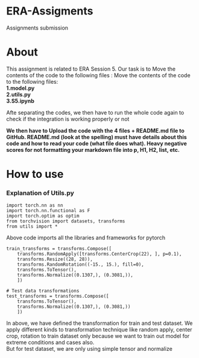 # ERA-Assigments
Assignments submission 

<h1>About</h1>
<p>This assignment is related to ERA Session 5. Our task is to Move the contents of the code to the following files :
Move the contents of the code to the following files:<br>
  <strong>1.model.py</strong><br>
  <strong>2.utils.py</strong><br>
  <strong>3.S5.ipynb</strong>
  
Afte separating the codes, we then have to run the whole code again to check if the integration is working properly or not
  
<strong>We then have to Upload the code with the 4 files + README.md file to GitHub. README.md (look at the spelling) must have details about this code and how to read your code (what file does what). Heavy negative scores for not formatting your markdown file into p, H1, H2, list, etc.</strong>



</p>

<h1>How to use</h1>
<h3>Explanation of Utils.py</h3>

```import torch
import torch.nn as nn
import torch.nn.functional as F
import torch.optim as optim
from torchvision import datasets, transforms
from utils import *
 ```
<p>Above code imports all the libraries and frameworks for pytorch</p>

```# Train data transformations
train_transforms = transforms.Compose([
    transforms.RandomApply([transforms.CenterCrop(22), ], p=0.1),
    transforms.Resize((28, 28)),
    transforms.RandomRotation((-15., 15.), fill=0),
    transforms.ToTensor(),
    transforms.Normalize((0.1307,), (0.3081,)),
    ])

# Test data transformations
test_transforms = transforms.Compose([
    transforms.ToTensor(),
    transforms.Normalize((0.1307,), (0.3081,))
    ])
```
<p>In above, we have defined the transformation for train and test dataset. We apply different kinds to transformation technique like random apply, center crop, rotation to train dataset only because we want to train out model for extreme conditions and cases also.<br>
But for test dataset, we are only using simple tensor and normalize
</p>
